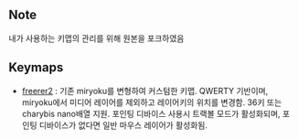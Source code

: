 ## Note

내가 사용하는 키맵의 관리를 위해 원본을 포크하였음

## Keymaps

* [freerer2](/users/freerer2/) : 기존 miryoku를 변형하여 커스텀한 키맵. QWERTY 기반이며, miryoku에서 미디어 레이어를 제외하고 레이어키의 위치를 변경함. 36키 또는 charybis nano배열 지원. 포인팅 디바이스 사용시 트랙볼 모드가 활성화되며, 포인팅 디바이스가 없다면 일반 마우스 레이어가 활성화됨.

